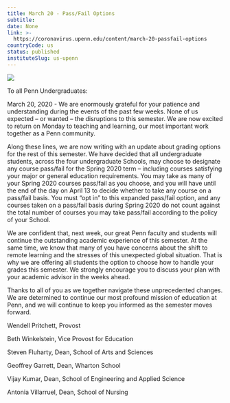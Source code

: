 ```yaml
---
title: March 20 - Pass/Fail Options
subtitle: 
date: None
link: >-
  https://coronavirus.upenn.edu/content/march-20-passfail-options
countryCode: us
status: published
instituteSlug: us-upenn
---
```

![](https://coronavirus.upenn.edu/sites/all/themes/penn_coronavirus/logo.png)

To all Penn Undergraduates:

March 20, 2020 - We are enormously grateful for your patience and understanding during the events of the past few weeks. None of us expected – or wanted – the disruptions to this semester. We are now excited to return on Monday to teaching and learning, our most important work together as a Penn community.

Along these lines, we are now writing with an update about grading options for the rest of this semester. We have decided that all undergraduate students, across the four undergraduate Schools, may choose to designate any course pass/fail for the Spring 2020 term – including courses satisfying your major or general education requirements. You may take as many of your Spring 2020 courses pass/fail as you choose, and you will have until the end of the day on April 13 to decide whether to take any course on a pass/fail basis. You must “opt in” to this expanded pass/fail option, and any courses taken on a pass/fail basis during Spring 2020 do not count against the total number of courses you may take pass/fail according to the policy of your School.

We are confident that, next week, our great Penn faculty and students will continue the outstanding academic experience of this semester. At the same time, we know that many of you have concerns about the shift to remote learning and the stresses of this unexpected global situation. That is why we are offering all students the option to choose how to handle your grades this semester. We strongly encourage you to discuss your plan with your academic advisor in the weeks ahead.

Thanks to all of you as we together navigate these unprecedented changes. We are determined to continue our most profound mission of education at Penn, and we will continue to keep you informed as the semester moves forward.

Wendell Pritchett, Provost

Beth Winkelstein, Vice Provost for Education

Steven Fluharty, Dean, School of Arts and Sciences

Geoffrey Garrett, Dean, Wharton School

Vijay Kumar, Dean, School of Engineering and Applied Science

Antonia Villarruel, Dean, School of Nursing